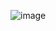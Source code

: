 
![image]([https://github.com/xkariee/e-hud/assets/80005513/6d17aa3d-2e37-40da-bec1-068fc9dd4127](https://media.discordapp.net/attachments/988013496094556181/1110291619971858493/image.png?width=322&height=87))
